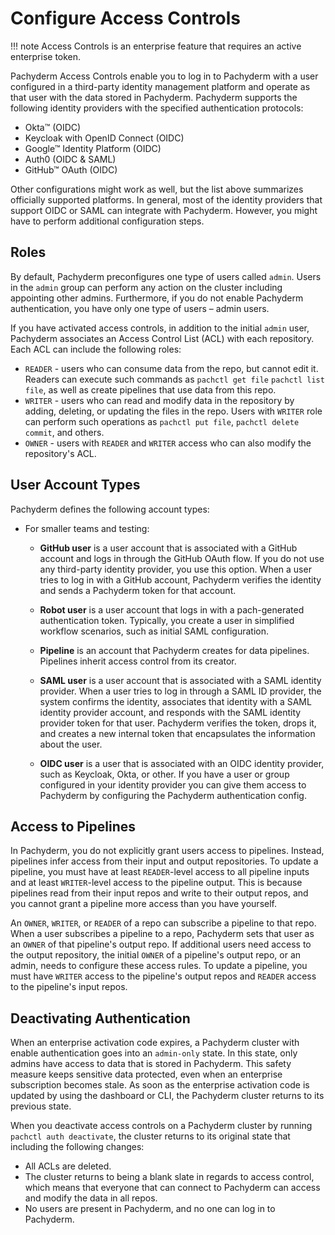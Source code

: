# Configure Access Controls

!!! note
    Access Controls is an enterprise feature that requires
    an active enterprise token.

Pachyderm Access Controls enable you to log in to Pachyderm
with a user configured in a third-party identity management
platform and operate as that user with the data stored in
Pachyderm. Pachyderm supports the following identity providers
with the specified authentication protocols:

- Okta™ (OIDC)
- Keycloak with OpenID Connect (OIDC)
- Google™ Identity Platform (OIDC)
- Auth0 (OIDC & SAML)
- GitHub™ OAuth (OIDC)

Other configurations might work as well, but the list
above summarizes officially supported platforms. In general, 
most of the identity providers that support OIDC or SAML
can integrate with Pachyderm. However, you might have to
perform additional configuration steps.

## Roles

By default, Pachyderm preconfigures one type of users called
`admin`. Users in the `admin` group can perform any
action on the cluster including appointing other admins.
Furthermore, if you do not enable Pachyderm authentication,
you have only one type of users – admin users.

If you have activated access controls, in addition to the initial
`admin` user, Pachyderm associates an Access Control List (ACL)
with each repository. Each ACL can include the following
roles:

- `READER` - users who can consume data from the repo, but cannot edit it.
Readers can execute such commands as `pachctl get file`
`pachctl list file`, as well as create pipelines that use data
from this repo. 
- `WRITER` - users who can read and modify data in the repository by
adding, deleting, or updating the files in the repo. Users with
`WRITER` role can perform such operations as `pachctl put file`,
`pachctl delete commit`, and others.
- `OWNER` - users with `READER` and `WRITER` access who can also
modify the repository's ACL.

## User Account Types

Pachyderm defines the following account types:

* For smaller teams and testing:

  * **GitHub user** is a user account that is associated with
  a GitHub account and logs in through the GitHub OAuth flow. If you do not
  use any third-party identity provider, you use this option. When a user tries
  to log in with a GitHub account, Pachyderm verifies the identity and
  sends a Pachyderm token for that account.

  * **Robot user** is a user account that logs in with a pach-generated authentication
  token. Typically, you create a user in simplified workflow scenarios, such
  as initial SAML configuration.

  * **Pipeline** is an account that Pachyderm creates for
  data pipelines. Pipelines inherit access control from its creator.

  * **SAML user** is a user account that is associated with a SAML identity provider.
  When a user tries to log in through a SAML ID provider, the system
  confirms the identity, associates
  that identity with a SAML identity provider account, and responds with
  the SAML identity provider token for that user. Pachyderm verifies the token,
  drops it, and creates a new internal token that encapsulates the information
  about the user.

  * **OIDC user** is a user that is associated with an OIDC identity provider,
  such as Keycloak, Okta, or other. If you have a user or group configured
  in your identity provider you can give them access to Pachyderm by configuring
  the Pachyderm authentication config.

## Access to Pipelines

In Pachyderm, you do not explicitly grant users access to
pipelines. Instead, pipelines infer access from their input
and output repositories. To update a pipeline, you must have
at least `READER`-level access to all pipeline inputs and at
least `WRITER`-level access to the pipeline output. This is
because pipelines read from their input repos and write
to their output repos, and you cannot grant a pipeline
more access than you have yourself.

An `OWNER`, `WRITER`, or `READER` of a repo can subscribe a
pipeline to that repo. When a user subscribes a pipeline
to a repo, Pachyderm sets that user as an `OWNER` of that
pipeline's output repo. If additional users need access
to the output repository, the initial `OWNER` of a
pipeline's output repo, or an admin, needs to configure
these access rules. To update a pipeline, you must have
`WRITER` access to the pipeline's output repos and `READER`
access to the pipeline's input repos.


## Deactivating Authentication

When an enterprise activation code expires, a
Pachyderm cluster with enable authentication goes into an
`admin-only` state. In this state, only admins have
access to data that is stored in Pachyderm.
This safety measure keeps sensitive data protected, even when
an enterprise subscription becomes stale. As soon as the enterprise
activation code is updated by using the dashboard or CLI, the
Pachyderm cluster returns to its previous state.

When you deactivate access controls on a Pachyderm cluster
by running `pachctl auth deactivate`, the cluster returns
to its original state that including the following changes:

- All ACLs are deleted.
- The cluster returns to being a blank slate in regards to
access control, which means that everyone that can connect
to Pachyderm can access and modify the data in all repos.
- No users are present in Pachyderm, and no one can log in to Pachyderm.
